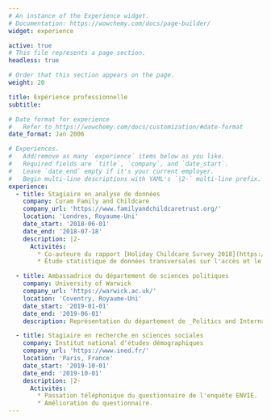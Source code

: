 ```yaml
---
# An instance of the Experience widget.
# Documentation: https://wowchemy.com/docs/page-builder/
widget: experience

active: true
# This file represents a page section.
headless: true

# Order that this section appears on the page.
weight: 20

title: Expérience professionnelle
subtitle:

# Date format for experience
#   Refer to https://wowchemy.com/docs/customization/#date-format
date_format: Jan 2006

# Experiences.
#   Add/remove as many `experience` items below as you like.
#   Required fields are `title`, `company`, and `date_start`.
#   Leave `date_end` empty if it's your current employer.
#   Begin multi-line descriptions with YAML's `|2-` multi-line prefix.
experience:
  - title: Stagiaire en analyse de données
    company: Coram Family and Childcare
    company_url: 'https://www.familyandchildcaretrust.org/'
    location: 'Londres, Royaume-Uni'
    date_start: '2018-06-01'
    date_end: '2018-07-18'
    description: |2-
      Activités:
        * Co-auteure du rapport [Holiday Childcare Survey 2018](https://www.familyandchildcaretrust.org/sites/default/files/Holiday%20Childcare%20Survey%202018_Family%20and%20Childcare%20Trust.pdf).
        * Étude statistique de données transversales sur l'accès et le prix des garderies en Grande-Bretagne.

  - title: Ambassadrice du département de sciences politiques
    company: University of Warwick
    company_url: 'https://warwick.ac.uk/'
    location: 'Coventry, Royaume-Uni'
    date_start: '2019-01-01'
    date_end: '2019-06-01'
    description: Représentation du département de _Politics and International Studies_ lors des journées portes ouvertes.

  - title: Stagiaire en recherche en sciences sociales
    company: Institut national d'études démographiques
    company_url: 'https://www.ined.fr/'
    location: 'Paris, France'
    date_start: '2019-10-01'
    date_end: '2019-10-01'
    description: |2-
      Activités:
        * Passation téléphonique du questionnaire de l'enquête ENVIE.
        * Amélioration du questionnaire.
---
```


